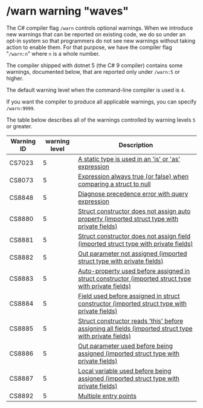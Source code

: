 ﻿# /warn warning "waves"

The C# compiler flag `/warn` controls optional warnings.
When we introduce new warnings that can be reported on existing code,
we do so under an opt-in system so that programmers do not see new warnings
without taking action to enable them.
For that purpose, we have the compiler flag "`/warn:n`"
where `n` is a whole number.

The compiler shipped with dotnet 5 (the C# 9 compiler) contains some warnings, documented below, that
are reported only under `/warn:5` or higher.

The default warning level when the command-line compiler is used is `4`.

If you want the compiler to produce all applicable warnings, you can specify
`/warn:9999`.

The table below describes all of the warnings controlled by warning levels `5` or greater.

| Warning ID | warning level | Description |
|------------|---------|-------------|
| CS7023 | 5 | [A static type is used in an 'is' or 'as' expression](https://github.com/dotnet/roslyn/issues/30198) |
| CS8073 | 5 | [Expression always true (or false) when comparing a struct to null](https://github.com/dotnet/roslyn/issues/45744) |
| CS8848 | 5 | [Diagnose precedence error with query expression](https://github.com/dotnet/roslyn/issues/30231) |
| CS8880 | 5 | [Struct constructor does not assign auto property (imported struct type with private fields)](https://github.com/dotnet/roslyn/issues/30194) |
| CS8881 | 5 | [Struct constructor does not assign field (imported struct type with private fields)](https://github.com/dotnet/roslyn/issues/30194) |
| CS8882 | 5 | [Out parameter not assigned (imported struct type with private fields)](https://github.com/dotnet/roslyn/issues/30194) |
| CS8883 | 5 | [Auto-property used before assigned in struct constructor (imported struct type with private fields)](https://github.com/dotnet/roslyn/issues/30194) |
| CS8884 | 5 | [Field used before assigned in struct constructor (imported struct type with private fields)](https://github.com/dotnet/roslyn/issues/30194) |
| CS8885 | 5 | [Struct constructor reads 'this' before assigning all fields (imported struct type with private fields)](https://github.com/dotnet/roslyn/issues/30194) |
| CS8886 | 5 | [Out parameter used before being assigned (imported struct type with private fields)](https://github.com/dotnet/roslyn/issues/30194) |
| CS8887 | 5 | [Local variable used before being assigned (imported struct type with private fields)](https://github.com/dotnet/roslyn/issues/30194) |
| CS8892 | 5 | [Multiple entry points](https://github.com/dotnet/roslyn/issues/46831) |
